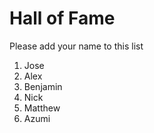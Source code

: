 # Hall of Fame
Please add your name to this list

1. Jose
2. Alex
3. Benjamin
4. Nick
5. Matthew
6. Azumi


